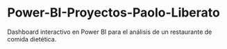 # Power-BI-Proyectos-Paolo-Liberato
Dashboard interactivo en Power BI para el análisis de un restaurante de comida dietética.
